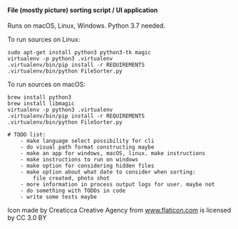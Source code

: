 #### File (mostly picture) sorting script / UI application

Runs on macOS, Linux, Windows. Python 3.7 needed.

To run sources on Linux:
```
sudo apt-get install python3 python3-tk magic
virtualenv -p python3 .virtualenv
.virtualenv/bin/pip install -r REQUIREMENTS
.virtualenv/bin/python FileSorter.py
```
To run sources on macOS:
```
brew install python3
brew install libmagic
virtualenv -p python3 .virtualenv
.virtualenv/bin/pip install -r REQUIREMENTS
.virtualenv/bin/python FileSorter.py
```

```
# TODO list:
    - make language select possibility for cli        
    - do visual path format constructing maybe
    - make an app for windows, macOS, linux. make instructions
    - make instructions to run on windows
    - make option for considering hidden files
    - make option about what date to consider when sorting: 
        file created, photo shot
    - more information in process output logs for user. maybe not
    - do something with TODOs in code
    - write some tests maybe
```
Icon made by Creaticca Creative Agency from www.flaticon.com is licensed by CC 3.0 BY
